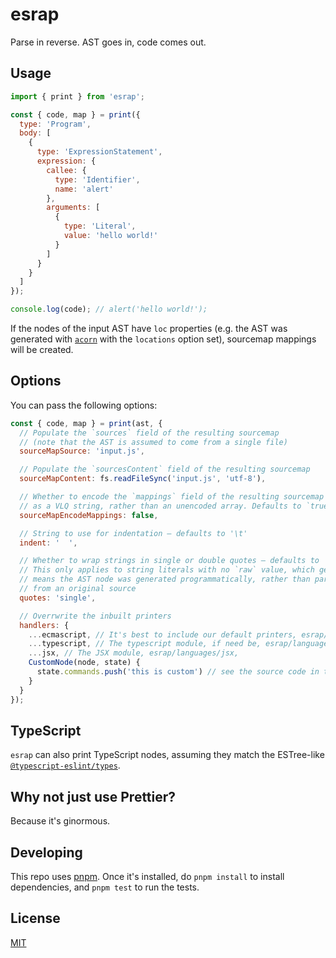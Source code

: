 # esrap

Parse in reverse. AST goes in, code comes out.

## Usage

```js
import { print } from 'esrap';

const { code, map } = print({
  type: 'Program',
  body: [
    {
      type: 'ExpressionStatement',
      expression: {
        callee: {
          type: 'Identifier',
          name: 'alert'
        },
        arguments: [
          {
            type: 'Literal',
            value: 'hello world!'
          }
        ]
      }
    }
  ]
});

console.log(code); // alert('hello world!');
```

If the nodes of the input AST have `loc` properties (e.g. the AST was generated with [`acorn`](https://github.com/acornjs/acorn/tree/master/acorn/#interface) with the `locations` option set), sourcemap mappings will be created.

## Options

You can pass the following options:

```js
const { code, map } = print(ast, {
  // Populate the `sources` field of the resulting sourcemap
  // (note that the AST is assumed to come from a single file)
  sourceMapSource: 'input.js',

  // Populate the `sourcesContent` field of the resulting sourcemap
  sourceMapContent: fs.readFileSync('input.js', 'utf-8'),

  // Whether to encode the `mappings` field of the resulting sourcemap
  // as a VLQ string, rather than an unencoded array. Defaults to `true`
  sourceMapEncodeMappings: false,

  // String to use for indentation — defaults to '\t'
  indent: '  ',

  // Whether to wrap strings in single or double quotes — defaults to 'single'.
  // This only applies to string literals with no `raw` value, which generally
  // means the AST node was generated programmatically, rather than parsed
  // from an original source
  quotes: 'single',

  // Overrwrite the inbuilt printers
  handlers: {
    ...ecmascript, // It's best to include our default printers, esrap/languages/ecmascript
    ...typescript, // The typescript module, if need be, esrap/languages/typescript,
    ...jsx, // The JSX module, esrap/languages/jsx,
    CustomNode(node, state) {
      state.commands.push('this is custom') // see the source code in the inbuilt languages for examples on how to make your own
    }
  }
});
```

## TypeScript

`esrap` can also print TypeScript nodes, assuming they match the ESTree-like [`@typescript-eslint/types`](https://www.npmjs.com/package/@typescript-eslint/types).

## Why not just use Prettier?

Because it's ginormous.

## Developing

This repo uses [pnpm](https://pnpm.io). Once it's installed, do `pnpm install` to install dependencies, and `pnpm test` to run the tests.

## License

[MIT](LICENSE)

